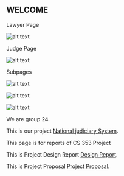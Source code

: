 ## WELCOME

Lawyer Page

![alt text](https://github.com/egeakin/National-Judiciary-System/blob/master/Screen%20Shot%202019-06-14%20at%2015.20.48.png)

Judge Page

![alt text](https://github.com/egeakin/National-Judiciary-System/blob/master/Screen%20Shot%202019-06-14%20at%2015.25.58.png)

Subpages

![alt text](https://github.com/egeakin/National-Judiciary-System/blob/master/Screen%20Shot%202019-06-14%20at%2015.31.40.png)


![alt text](https://github.com/egeakin/National-Judiciary-System/blob/master/Screen%20Shot%202019-06-14%20at%2015.32.01.png)


![alt text](https://github.com/egeakin/National-Judiciary-System/blob/master/Screen%20Shot%202019-06-14%20at%2015.32.17.png)

We are group 24.

This is our project [National judiciary System](http://dijkstra.ug.bcc.bilkent.edu.tr/~burak.korkmaz/DatabaseProje/JudicaryDatabase/login.php).

This page is for reports of CS 353 Project

This is Project Design Report [Design Report](https://github.com/egeakin/National-Judiciary-System/blob/master/Database%20Design%20Report.pdf).

This is Project Proposal [Project Proposal](https://github.com/egeakin/National-Judiciary-System/blob/master/CS353%20proposal.pdf).

